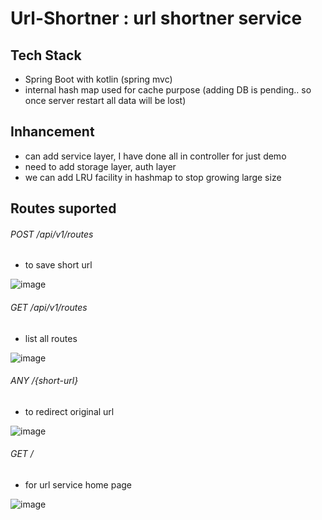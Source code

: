 # Url-Shortner : url shortner service

## Tech Stack
- Spring Boot with kotlin (spring mvc)
- internal hash map used for cache purpose (adding DB is pending.. so once server restart all data will be lost)

## Inhancement 
- can add service layer, I have done all in controller for just demo
- need to add storage layer, auth layer 
- we can add LRU facility in hashmap to stop growing large size

## Routes suported

###### POST /api/v1/routes
- to save short url

![image](https://user-images.githubusercontent.com/47358181/210709931-23444ea8-a70e-4a4c-9eb9-b36b8f816d50.png)


###### GET /api/v1/routes
- list all routes

![image](https://user-images.githubusercontent.com/47358181/210709972-086b7e1c-d87b-4752-b3f3-8972d7ed5b91.png)


###### ANY /{short-url}
- to redirect original url

![image](https://user-images.githubusercontent.com/47358181/210710019-c6e61a6c-8ec7-42c3-ae0b-e06deda0576c.png)


###### GET / 
- for url service home page

![image](https://user-images.githubusercontent.com/47358181/210710081-bc89f304-b92b-44ce-a4a3-0ab45636f48b.png)
